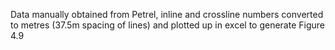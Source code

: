 Data manually obtained from Petrel, inline and crossline numbers converted to metres (37.5m spacing of lines) and plotted up in excel to generate Figure 4.9

